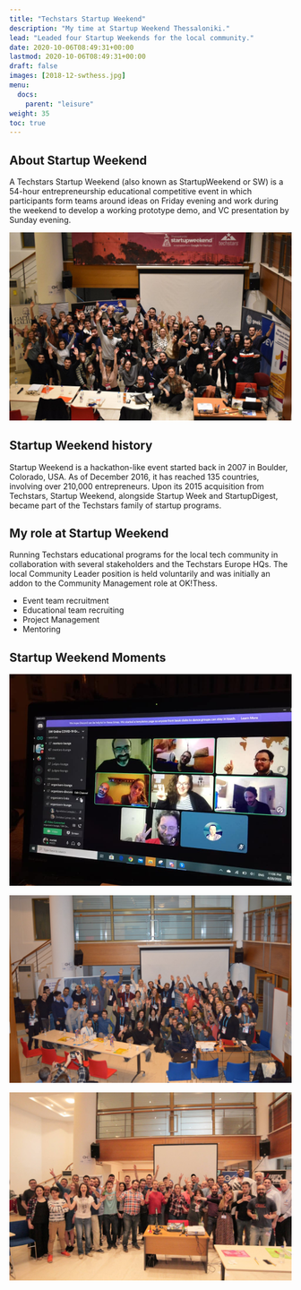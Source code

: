 ```yaml
---
title: "Techstars Startup Weekend"
description: "My time at Startup Weekend Thessaloniki."
lead: "Leaded four Startup Weekends for the local community."
date: 2020-10-06T08:49:31+00:00
lastmod: 2020-10-06T08:49:31+00:00
draft: false
images: [2018-12-swthess.jpg]
menu:
  docs:
    parent: "leisure"
weight: 35
toc: true
---
```


## About Startup Weekend

A Techstars Startup Weekend (also known as StartupWeekend or SW) is a 54-hour entrepreneurship educational competitive event in which participants form teams around ideas on Friday evening and work during the weekend to develop a working prototype demo, and VC presentation by Sunday evening.

![Community Image](2018-12-swthess.jpg "Thessaloniki - December 2018.")

## Startup Weekend history

Startup Weekend is a hackathon-like event started back in 2007 in Boulder, Colorado, USA. As of December 2016, it has reached 135 countries, involving over 210,000 entrepreneurs. Upon its 2015 acquisition from Techstars, Startup Weekend, alongside Startup Week and StartupDigest, became part of the Techstars family of startup programs.

## My role at Startup Weekend

Running Techstars educational programs for the local tech community in collaboration with several stakeholders and the Techstars Europe HQs. The local Community Leader position is held voluntarily and was initially an addon to the Community Management role at OK!Thess.

* Event team recruitment
* Educational team recruiting
* Project Management
* Mentoring

## Startup Weekend Moments

![Online Community Gathering](2020-04-swgreece.jpg "Greece Remote - April 2020.")

![Community Image](2018-02-swthess.jpg "Thessaloniki - February 2018.")

![Community Image](2017-05-swthess.jpg "Thessaloniki - May 2017.")
